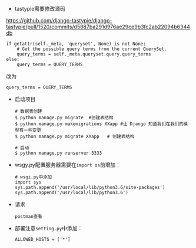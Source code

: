 * tastypie需要修改源码

https://github.com/django-tastypie/django-tastypie/pull/1520/commits/d5887ba291d976ae29ce9b3fc2ab22094b6344db

```
if getattr(self._meta, 'queryset', None) is not None:
    # Get the possible query terms from the current QuerySet.
    query_terms = self._meta.queryset.query.query_terms
else:
    query_terms = QUERY_TERMS
```

改为

```
query_terms = QUERY_TERMS
```

* 启动项目

  ```
  # 数据表创建
  $ python manage.py migrate  #创建表结构
  $ python manage.py makemigrations XXapp #让 Django 知道我们在我们的模型有一些变更
  $ python manage.py migrate XXapp   # 创建表结构

  # 启动
  $ python manage.py runserver 3333
  ```

* wsgy.py配置服务器需要在`import os`前增加：

  ```
  # wsgi.py中添加
  import sys
  sys.path.append('/usr/local/lib/python3.6/site-packages')
  sys.path.append('/usr/local/lib/python3.6')  
  ```

* 请求

  ```
  postman查看
  ```

* 部署注意`setting.py`中添加：

  ```
  ALLOWED_HOSTS = ['*']
  ```

  ​

